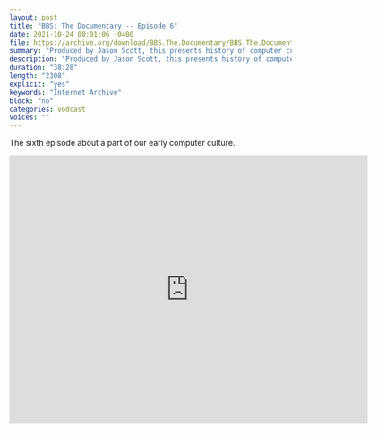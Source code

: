 ```yaml
---
layout: post
title: "BBS: The Documentary -- Episode 6"
date: 2021-10-24 00:01:06 -0400
file: https://archive.org/download/BBS.The.Documentary/BBS.The.Documentary.ep6_512kb.mp4
summary: "Produced by Jason Scott, this presents history of computer culture"
description: "Produced by Jason Scott, this presents history of computer culture"
duration: "38:28"
length: "2308"
explicit: "yes" 
keywords: "Internet Archive"
block: "no" 
categories: vodcast
voices: ""
---
```


The sixth episode about a part of our early computer culture.

<iframe src="https://archive.org/embed/BBS.The.Documentary" width="640" height="480" frameborder="0" webkitallowfullscreen="true" mozallowfullscreen="true" allowfullscreen></iframe>




















